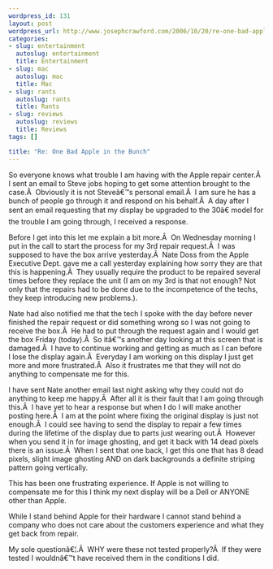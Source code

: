 ```yaml
--- 
wordpress_id: 131
layout: post
wordpress_url: http://www.josephcrawford.com/2006/10/20/re-one-bad-apple-in-the-bunch-2/
categories: 
- slug: entertainment
  autoslug: entertainment
  title: Entertainment
- slug: mac
  autoslug: mac
  title: Mac
- slug: rants
  autoslug: rants
  title: Rants
- slug: reviews
  autoslug: reviews
  title: Reviews
tags: []

title: "Re: One Bad Apple in the Bunch"
---
```


So everyone knows what trouble I am having with the Apple repair center.Â  I sent an email to Steve jobs hoping to get some attention brought to the case.Â  Obviously it is not Steveâ€™s personal email.Â  I am sure he has a bunch of people go through it and respond on his behalf.Â  A day after I sent an email requesting that my display be upgraded to the 30â€ model for the trouble I am going through, I received a response.

Before I get into this let me explain a bit more.Â  On Wednesday morning I put in the call to start the process for my 3rd repair request.Â  I was supposed to have the box arrive yesterday.Â  Nate Doss from the Apple Executive Dept. gave me a call yesterday explaining how sorry they are that this is happening.Â  They usually require the product to be repaired several times before they replace the unit (I am on my 3rd is that not enough? Not only that the repairs had to be done due to the incompetence of the techs, they keep introducing new problems.).

Nate had also notified me that the tech I spoke with the day before never finished the repair request or did something wrong so I was not going to receive the box.Â  He had to put through the request again and I would get the box Friday (today).Â  So itâ€™s another day looking at this screen that is damaged.Â  I have to continue working and getting as much as I can before I lose the display again.Â  Everyday I am working on this display I just get more and more frustrated.Â  Also it frustrates me that they will not do anything to compensate me for this.
<!--more-->
I have sent Nate another email last night asking why they could not do anything to keep me happy.Â  After all it is their fault that I am going through this.Â  I have yet to hear a response but when I do I will make another posting here.Â  I am at the point where fixing the original display is just not enough.Â  I could see having to send the display to repair a few times during the lifetime of the display due to parts just wearing out.Â  However when you send it in for image ghosting, and get it back with 14 dead pixels there is an issue.Â  When I sent that one back, I get this one that has 8 dead pixels, slight image ghosting AND on dark backgrounds a definite striping pattern going vertically.

This has been one frustrating experience. If Apple is not willing to compensate me for this I think my next display will be a Dell or ANYONE other than Apple.

While I stand behind Apple for their hardware I cannot stand behind a company who does not care about the customers experience and what they get back from repair.

My sole questionâ€¦.Â  WHY were these not tested properly?Â  If they were tested I wouldnâ€™t have received them in the conditions I did.
